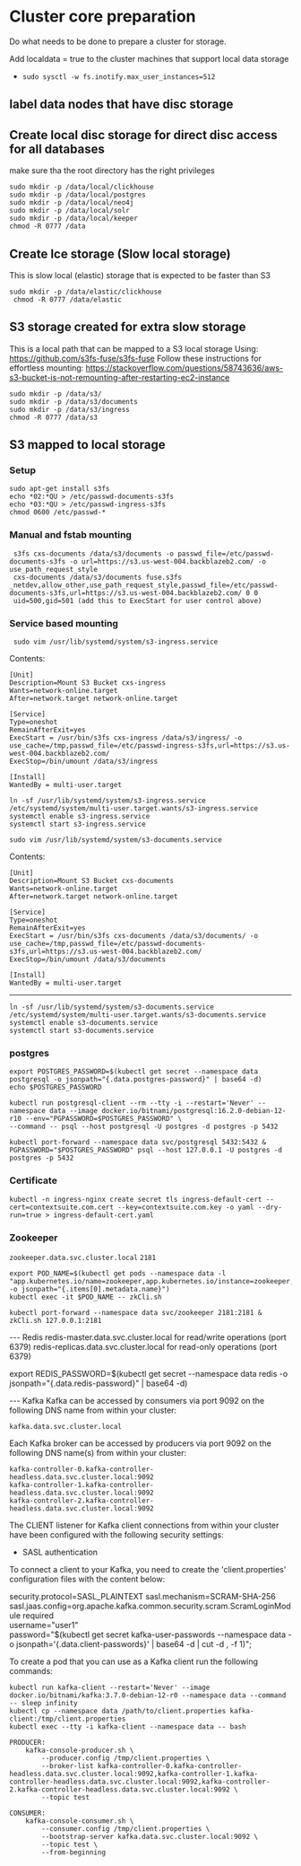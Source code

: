 
# Cluster core preparation

Do what needs to be done to prepare a cluster for storage.

Add localdata = true to the cluster machines that support local data storage 

 - `sudo sysctl -w fs.inotify.max_user_instances=512`

## label data nodes that have disc storage

## Create local disc storage for direct disc access for all databases

make sure tha the root directory has the right privileges
```shell
sudo mkdir -p /data/local/clickhouse
sudo mkdir -p /data/local/postgres
sudo mkdir -p /data/local/neo4j
sudo mkdir -p /data/local/solr
sudo mkdir -p /data/local/keeper
chmod -R 0777 /data
```

## Create Ice storage (Slow local storage)
This is slow local (elastic) storage that is expected to be faster than S3 
```shell 
sudo mkdir -p /data/elastic/clickhouse
 chmod -R 0777 /data/elastic
```

## S3 storage created for extra slow storage
This is a local path that can be mapped to a S3 local storage
Using: https://github.com/s3fs-fuse/s3fs-fuse
Follow these instructions for effortless mounting: https://stackoverflow.com/questions/58743636/aws-s3-bucket-is-not-remounting-after-restarting-ec2-instance
```shell
sudo mkdir -p /data/s3/
sudo mkdir -p /data/s3/documents
sudo mkdir -p /data/s3/ingress
chmod -R 0777 /data/s3
```
## S3 mapped to local storage
 
### Setup
```shell
sudo apt-get install s3fs
echo *02:*QU > /etc/passwd-documents-s3fs
echo *03:*QU > /etc/passwd-ingress-s3fs
chmod 0600 /etc/passwd-*
```

### Manual and fstab mounting
```shell
 s3fs cxs-documents /data/s3/documents -o passwd_file=/etc/passwd-documents-s3fs -o url=https://s3.us-west-004.backblazeb2.com/ -o use_path_request_style
 cxs-documents /data/s3/documents fuse.s3fs _netdev,allow_other,use_path_request_style,passwd_file=/etc/passwd-documents-s3fs,url=https://s3.us-west-004.backblazeb2.com/ 0 0
 uid=500,gid=501 (add this to ExecStart for user control above)
```
### Service based mounting
```shell
 sudo vim /usr/lib/systemd/system/s3-ingress.service
```
Contents:
```
[Unit]
Description=Mount S3 Bucket cxs-ingress
Wants=network-online.target
After=network.target network-online.target

[Service]
Type=oneshot
RemainAfterExit=yes
ExecStart = /usr/bin/s3fs cxs-ingress /data/s3/ingress/ -o use_cache=/tmp,passwd_file=/etc/passwd-ingress-s3fs,url=https://s3.us-west-004.backblazeb2.com/
ExecStop=/bin/umount /data/s3/ingress

[Install]
WantedBy = multi-user.target
```

```shell
ln -sf /usr/lib/systemd/system/s3-ingress.service /etc/systemd/system/multi-user.target.wants/s3-ingress.service
systemctl enable s3-ingress.service
systemctl start s3-ingress.service
```


```shell  
sudo vim /usr/lib/systemd/system/s3-documents.service
```
Contents:
```
[Unit]
Description=Mount S3 Bucket cxs-documents
Wants=network-online.target
After=network.target network-online.target

[Service]
Type=oneshot
RemainAfterExit=yes
ExecStart = /usr/bin/s3fs cxs-documents /data/s3/documents/ -o use_cache=/tmp,passwd_file=/etc/passwd-documents-s3fs,url=https://s3.us-west-004.backblazeb2.com/
ExecStop=/bin/umount /data/s3/documents

[Install]
WantedBy = multi-user.target
```

---

```shell
ln -sf /usr/lib/systemd/system/s3-documents.service /etc/systemd/system/multi-user.target.wants/s3-documents.service
systemctl enable s3-documents.service
systemctl start s3-documents.service
```

### postgres
```shell
export POSTGRES_PASSWORD=$(kubectl get secret --namespace data postgresql -o jsonpath="{.data.postgres-password}" | base64 -d)
echo $POSTGRES_PASSWORD

kubectl run postgresql-client --rm --tty -i --restart='Never' --namespace data --image docker.io/bitnami/postgresql:16.2.0-debian-12-r10 --env="PGPASSWORD=$POSTGRES_PASSWORD" \
--command -- psql --host postgresql -U postgres -d postgres -p 5432

kubectl port-forward --namespace data svc/postgresql 5432:5432 & PGPASSWORD="$POSTGRES_PASSWORD" psql --host 127.0.0.1 -U postgres -d postgres -p 5432
```

### Certificate
```shell
kubectl -n ingress-nginx create secret tls ingress-default-cert --cert=contextsuite.com.cert --key=contextsuite.com.key -o yaml --dry-run=true > ingress-default-cert.yaml
```


### Zookeeper

`zookeeper.data.svc.cluster.local`
`2181`
```shell
export POD_NAME=$(kubectl get pods --namespace data -l "app.kubernetes.io/name=zookeeper,app.kubernetes.io/instance=zookeeper,app.kubernetes.io/component=zookeeper" -o jsonpath="{.items[0].metadata.name}")
kubectl exec -it $POD_NAME -- zkCli.sh

kubectl port-forward --namespace data svc/zookeeper 2181:2181 & zkCli.sh 127.0.0.1:2181
```


--- Redis
redis-master.data.svc.cluster.local for read/write operations (port 6379)
redis-replicas.data.svc.cluster.local for read-only operations (port 6379)

export REDIS_PASSWORD=$(kubectl get secret --namespace data redis -o jsonpath="{.data.redis-password}" | base64 -d)


--- Kafka
Kafka can be accessed by consumers via port 9092 on the following DNS name from within your cluster:

    kafka.data.svc.cluster.local

Each Kafka broker can be accessed by producers via port 9092 on the following DNS name(s) from within your cluster:

    kafka-controller-0.kafka-controller-headless.data.svc.cluster.local:9092
    kafka-controller-1.kafka-controller-headless.data.svc.cluster.local:9092
    kafka-controller-2.kafka-controller-headless.data.svc.cluster.local:9092

The CLIENT listener for Kafka client connections from within your cluster have been configured with the following security settings:
- SASL authentication

To connect a client to your Kafka, you need to create the 'client.properties' configuration files with the content below:

security.protocol=SASL_PLAINTEXT
sasl.mechanism=SCRAM-SHA-256
sasl.jaas.config=org.apache.kafka.common.security.scram.ScramLoginModule required \
username="user1" \
password="$(kubectl get secret kafka-user-passwords --namespace data -o jsonpath='{.data.client-passwords}' | base64 -d | cut -d , -f 1)";

To create a pod that you can use as a Kafka client run the following commands:

    kubectl run kafka-client --restart='Never' --image docker.io/bitnami/kafka:3.7.0-debian-12-r0 --namespace data --command -- sleep infinity
    kubectl cp --namespace data /path/to/client.properties kafka-client:/tmp/client.properties
    kubectl exec --tty -i kafka-client --namespace data -- bash

    PRODUCER:
        kafka-console-producer.sh \
            --producer.config /tmp/client.properties \
            --broker-list kafka-controller-0.kafka-controller-headless.data.svc.cluster.local:9092,kafka-controller-1.kafka-controller-headless.data.svc.cluster.local:9092,kafka-controller-2.kafka-controller-headless.data.svc.cluster.local:9092 \
            --topic test

    CONSUMER:
        kafka-console-consumer.sh \
            --consumer.config /tmp/client.properties \
            --bootstrap-server kafka.data.svc.cluster.local:9092 \
            --topic test \
            --from-beginning


